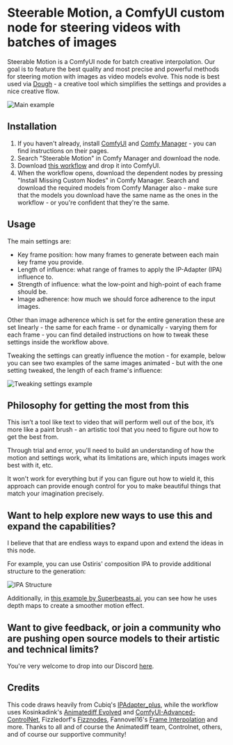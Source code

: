# Steerable Motion, a ComfyUI custom node for steering videos with batches of images

Steerable Motion is a ComfyUI node for batch creative interpolation. Our goal is to feature the best quality and most precise and powerful methods for steering motion with images as video models evolve.	This node is best used via [Dough](https://github.com/banodoco/dough) - a creative tool which simplifies the settings and provides a nice creative flow.

![Main example](https://github.com/banodoco/steerable-motion/blob/main/demo/main_example.gif)

## Installation

1. If you haven't already, install [ComfyUI](https://github.com/comfyanonymous/ComfyUI) and [Comfy Manager](https://github.com/ltdrdata/ComfyUI-Manager) - you can find instructions on their pages.
2. Search "Steerable Motion" in Comfy Manager and download the node.
3. Download [this workflow](https://raw.githubusercontent.com/banodoco/steerable-motion/main/demo/creative_interpolation_example.json) and drop it into ComfyUI.
4. When the workflow opens, download the dependent nodes by pressing "Install Missing Custom Nodes" in Comfy Manager. Search and download the required models from Comfy Manager also - make sure that the models you download have the same name as the ones in the workflow - or you're confident that they're the same.

## Usage

The main settings are:

- Key frame position: how many frames to generate between each main key frame you provide.
- Length of influence: what range of frames to apply the IP-Adapter (IPA) influence to.
- Strength of influence: what the low-point and high-point of each frame should be.
- Image adherence: how much we should force adherence to the input images.

Other than image adherence which is set for the entire generation these are set linearly - the same for each frame - or dynamically - varying them for each frame - you can find detailed instructions on how to tweak these settings inside the workflow above.

Tweaking the settings can greatly influence the motion - for example, below you can see two examples of the same images animated - but with the one setting tweaked, the length of each frame's influence:

![Tweaking settings example](https://github.com/banodoco/steerable-motion/blob/main/demo/tweaking_settings.gif)

## Philosophy for getting the most from this

This isn’t a tool like text to video that will perform well out of the box, it’s more like a paint brush - an artistic tool that you need to figure out how to get the best from. 

Through trial and error, you'll need to build an understanding of how the motion and settings work, what its limitations are, which inputs images work best with it, etc.

It won't work for everything but if you can figure out how to wield it, this approach can provide enough control for you to make beautiful things that match your imagination precisely.

## Want to help explore new ways to use this and expand the capabilities?

I believe that that are endless ways to expand upon and extend the ideas in this node.

For example, you can use Ostiris' composition IPA to provide additional structure to the generation:

![IPA Structure](https://github.com/banodoco/steerable-motion/blob/main/demo/ipa_structure.gif)

Additionally, in [this example by Superbeasts.ai](https://raw.githubusercontent.com/banodoco/steerable-motion/main/demo/SuperBeasts-POM-SmoothBatchCreative-V1.3.json), you can see how he uses depth maps to create a smoother motion effect.


## Want to give feedback, or join a community who are pushing open source models to their artistic and technical limits?

You're very welcome to drop into our Discord [here](https://discord.com/invite/8Wx9dFu5tP).

## Credits

This code draws heavily from Cubiq's [IPAdapter_plus](https://github.com/cubiq/ComfyUI_IPAdapter_plus), while the workflow uses Kosinkadink's [Animatediff Evolved](https://github.com/Kosinkadink/ComfyUI-AnimateDiff-Evolved) and [ComfyUI-Advanced-ControlNet](https://github.com/Kosinkadink/ComfyUI-Advanced-ControlNet), Fizzledorf's [Fizznodes](https://github.com/FizzleDorf/ComfyUI_FizzNodes), Fannovel16's [Frame Interpolation](https://github.com/Fannovel16/ComfyUI-Frame-Interpolation) and more. Thanks to all and of course the Animatediff team, Controlnet, others, and of course our supportive community!

